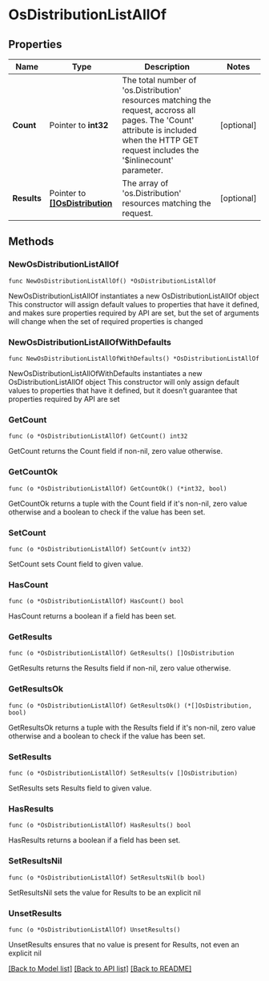 # OsDistributionListAllOf

## Properties

Name | Type | Description | Notes
------------ | ------------- | ------------- | -------------
**Count** | Pointer to **int32** | The total number of &#39;os.Distribution&#39; resources matching the request, accross all pages. The &#39;Count&#39; attribute is included when the HTTP GET request includes the &#39;$inlinecount&#39; parameter. | [optional] 
**Results** | Pointer to [**[]OsDistribution**](os.Distribution.md) | The array of &#39;os.Distribution&#39; resources matching the request. | [optional] 

## Methods

### NewOsDistributionListAllOf

`func NewOsDistributionListAllOf() *OsDistributionListAllOf`

NewOsDistributionListAllOf instantiates a new OsDistributionListAllOf object
This constructor will assign default values to properties that have it defined,
and makes sure properties required by API are set, but the set of arguments
will change when the set of required properties is changed

### NewOsDistributionListAllOfWithDefaults

`func NewOsDistributionListAllOfWithDefaults() *OsDistributionListAllOf`

NewOsDistributionListAllOfWithDefaults instantiates a new OsDistributionListAllOf object
This constructor will only assign default values to properties that have it defined,
but it doesn't guarantee that properties required by API are set

### GetCount

`func (o *OsDistributionListAllOf) GetCount() int32`

GetCount returns the Count field if non-nil, zero value otherwise.

### GetCountOk

`func (o *OsDistributionListAllOf) GetCountOk() (*int32, bool)`

GetCountOk returns a tuple with the Count field if it's non-nil, zero value otherwise
and a boolean to check if the value has been set.

### SetCount

`func (o *OsDistributionListAllOf) SetCount(v int32)`

SetCount sets Count field to given value.

### HasCount

`func (o *OsDistributionListAllOf) HasCount() bool`

HasCount returns a boolean if a field has been set.

### GetResults

`func (o *OsDistributionListAllOf) GetResults() []OsDistribution`

GetResults returns the Results field if non-nil, zero value otherwise.

### GetResultsOk

`func (o *OsDistributionListAllOf) GetResultsOk() (*[]OsDistribution, bool)`

GetResultsOk returns a tuple with the Results field if it's non-nil, zero value otherwise
and a boolean to check if the value has been set.

### SetResults

`func (o *OsDistributionListAllOf) SetResults(v []OsDistribution)`

SetResults sets Results field to given value.

### HasResults

`func (o *OsDistributionListAllOf) HasResults() bool`

HasResults returns a boolean if a field has been set.

### SetResultsNil

`func (o *OsDistributionListAllOf) SetResultsNil(b bool)`

 SetResultsNil sets the value for Results to be an explicit nil

### UnsetResults
`func (o *OsDistributionListAllOf) UnsetResults()`

UnsetResults ensures that no value is present for Results, not even an explicit nil

[[Back to Model list]](../README.md#documentation-for-models) [[Back to API list]](../README.md#documentation-for-api-endpoints) [[Back to README]](../README.md)


